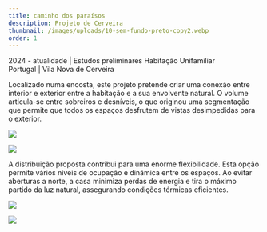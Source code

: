 ```yaml
---
title: caminho dos paraísos
description: Projeto de Cerveira
thumbnail: /images/uploads/10-sem-fundo-preto-copy2.webp
order: 1
---
```


<section class="section-bottom-aligned">

2024 - atualidade | Estudos preliminares Habitação Unifamiliar
\
Portugal | Vila Nova de Cerveira
</section>

<section class="section-undefined-aligned">

Localizado numa encosta, este projeto pretende criar uma conexão entre interior e exterior entre a habitação e a sua envolvente natural. O volume articula-se entre sobreiros e desníveis, o que originou uma segmentação que permite que todos os espaços desfrutem de vistas desimpedidas para o exterior.

</section>

![](/images/uploads/20250107moradia-única-tiff-copy.webp)

![](/images/uploads/pip-10-dragged-copy.webp)

<section class="section-undefined-aligned">

A distribuição proposta contribui para uma enorme flexibilidade. Esta opção permite vários níveis de ocupação e dinâmica entre os espaços. Ao evitar aberturas a norte, a casa minimiza perdas de energia e tira o máximo partido da luz natural, assegurando condições térmicas eficientes.

</section>

![](/images/uploads/pip-8-dragged-copy.webp)

![](/images/uploads/pip-tiff-12-dragged-copy.webp)
